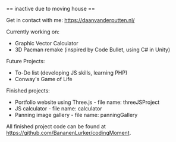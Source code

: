 == inactive due to moving house ==

Get in contact with me: https://daanvanderputten.nl/

Currently working on:
- Graphic Vector Calculator
- 3D Pacman remake (inspired by Code Bullet, using C# in Unity)

Future Projects:
- To-Do list (developing JS skills, learning PHP)
- Conway's Game of Life

Finished projects:
- Portfolio website using Three.js - file name: threeJSProject
- JS calculator - file name: calculator
- Panning image gallery - file name: panningGallery

All finished project code can be found at https://github.com/BananenLurker/codingMoment.
